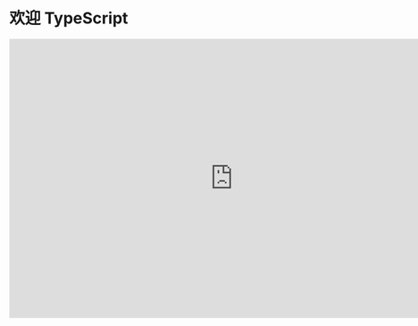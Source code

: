 <!--
 * @Author: WangJiaFeng
 * @Date: 2022-02-16 13:50:07
 * @LastEditTime: 2022-02-16 17:19:18
 * @Description: file content
 * @FilePath: \Blog\docs\static\TypeScript\README.md
-->

# 欢迎 TypeScript

<iframe src="https://baike.baidu.com/item/typescript" width="800" height="500" frameborder="0"></iframe>
